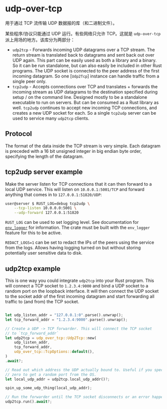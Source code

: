# udp-over-tcp

用于通过 TCP 流传输 UDP 数据报的库（和二进制文件）。

某些程序/协议只能通过 UDP 运行。有些网络只允许 TCP。这就是 `udp-over-tcp`派上用场的地方。该库分为两部分：

* `udp2tcp` - Forwards incoming UDP datagrams over a TCP stream. The return stream
  is translated back to datagrams and sent back out over UDP again.
  This part can be easily used as both a library and a binary.
  So it can be run standalone, but can also easily be included in other
  Rust programs. The UDP socket is connected to the peer address of the first incoming
  datagram. So one [`Udp2Tcp`] instance can handle traffic from a single peer only.
* `tcp2udp` - Accepts connections over TCP and translates + forwards the incoming stream
  as UDP datagrams to the destination specified during setup / on the command line.
  Designed mostly to be a standalone executable to run on servers. But can be
  consumed as a Rust library as well.
  `tcp2udp` continues to accept new incoming TCP connections, and creates a new UDP socket
  for each. So a single `tcp2udp` server can be used to service many `udp2tcp` clients.

## Protocol

The format of the data inside the TCP stream is very simple. Each datagram is preceded
with a 16 bit unsigned integer in big endian byte order, specifying the length of the datagram.

## tcp2udp server example

Make the server listen for TCP connections that it can then forward to a local UDP service.
This will listen on `10.0.0.1:5001/TCP` and forward anything that
comes in to `127.0.0.1:51820/UDP`:
```bash
user@server $ RUST_LOG=debug tcp2udp \
    --tcp-listen 10.0.0.0:5001 \
    --udp-forward 127.0.0.1:51820
```

`RUST_LOG` can be used to set logging level. See documentation for [`env_logger`] for
information. The crate must be built with the `env_logger` feature for this to be active.

`REDACT_LOGS=1` can be set to redact the IPs of the peers using the service from the logs.
Allows having logging turned on but without storing potentially user sensitive data to disk.

[`env_logger`]: https://crates.io/crates/env_logger

## udp2tcp example

This is one way you could integrate `udp2tcp` into your Rust program.
This will connect a TCP socket to `1.2.3.4:9000` and bind a UDP socket to a random port
on the loopback interface.
It will then connect the UDP socket to the socket addr of the first incoming datagram
and start forwarding all traffic to (and from) the TCP socket.

```rust

let udp_listen_addr = "127.0.0.1:0".parse().unwrap();
let tcp_forward_addr = "1.2.3.4:9000".parse().unwrap();

// Create a UDP -> TCP forwarder. This will connect the TCP socket
// to `tcp_forward_addr`
let udp2tcp = udp_over_tcp::Udp2Tcp::new(
    udp_listen_addr,
    tcp_forward_addr,
    udp_over_tcp::TcpOptions::default(),
)
.await?;

// Read out which address the UDP actually bound to. Useful if you specified port
// zero to get a random port from the OS.
let local_udp_addr = udp2tcp.local_udp_addr()?;

spin_up_some_udp_thing(local_udp_addr);

// Run the forwarder until the TCP socket disconnects or an error happens.
udp2tcp.run().await?;
```

